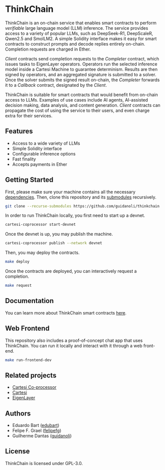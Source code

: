 # ThinkChain

ThinkChain is an on-chain service that enables smart contracts to perform _verifiable_ large language model (LLM) inference.
The service provides access to a variety of popular LLMs, such as DeepSeek-R1, DeepScaleR, Qwen2.5 and SmolLM2.
A simple Solidity interface makes it easy for smart contracts to construct prompts and decode replies entirely on-chain.
Completion requests are charged in Ether.

_Client_ contracts send completion requests to the _Completer_ contract, which issues tasks to EigenLayer operators.
Operators run the selected inference model inside a Cartesi Machine to guarantee determinism.
Results are then signed by operators, and an aggregated signature is submitted to a solver.
Once the solver submits the signed result on-chain, the _Completer_ forwards it to a _Callback_ contract, designated by the _Client_.

ThinkChain is suitable for smart contracts that would benefit from on-chain access to LLMs.
Examples of use cases include AI agents, AI-assisted decision making, data analysis, and content generation.
_Client_ contracts can propagate the cost of using the service to their users, and even charge extra for their services.

## Features

- Access to a wide variety of LLMs
- Simple Solidity interface
- Configurable inference options
- Fast finality
- Accepts payments in Ether

## Getting Started

First, please make sure your machine contains all the necessary [dependencies](https://docs.mugen.builders/cartesi-co-processor-tutorial/installation).
Then, clone this repository and its [submodules](https://git-scm.com/book/en/v2/Git-Tools-Submodules) recursively.

```sh
git clone --recurse-submodules https://github.com/guidanoli/thinkchain.git
```

In order to run ThinkChain locally, you first need to start up a devnet.

```sh
cartesi-coprocessor start-devnet
```

Once the devnet is up, you may publish the machine.

```sh
cartesi-coprocessor publish --network devnet
```

Then, you may deploy the contracts.

```sh
make deploy
```

Once the contracts are deployed, you can interactively request a completion.

```sh
make request
```

## Documentation

You can learn more about ThinkChain smart contracts [here](./contracts/README.md).

## Web Frontend

This repository also includes a proof-of-concept chat app that uses ThinkChain.
You can run it locally and interact with it through a web front-end.

```sh
make run-frontend-dev
```

## Related projects

- [Cartesi Co-processor](https://github.com/zippiehq/cartesi-coprocessor)
- [Cartesi](https://cartesi.io/)
- [EigenLayer](https://www.eigenlayer.xyz/)

## Authors

- Eduardo Bart ([edubart](https://github.com/edubart))
- Felipe F. Grael ([felipefg](https://github.com/felipefg))
- Guilherme Dantas ([guidanoli](https://github.com/guidanoli))

## License

ThinkChain is licensed under GPL-3.0.
